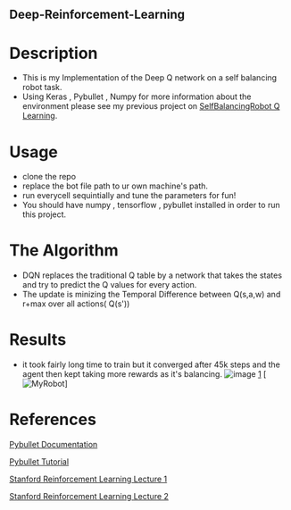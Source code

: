 ## Deep-Reinforcement-Learning

# Description
- This is my Implementation of the Deep Q network on a self balancing robot task.
- Using Keras , Pybullet , Numpy
for more information about the environment please see my previous project on [SelfBalancingRobot Q Learning](https://github.com/omarelsayeed/Self-Balancing-Robot-Pybullet-Simualtion).

# Usage 

- clone the repo 
- replace the bot file path to ur own machine's path.
- run everycell sequintially and tune the parameters for fun!
- You should have numpy , tensorflow , pybullet installed in order to run this project.

# The Algorithm 
- DQN replaces the traditional Q table by a network that takes the states and try to predict the Q values for every action.
- The update is minizing the Temporal Difference between Q(s,a,w) and r+max over all actions( Q(s'))
# Results 
- it took fairly long time to train but it converged after 45k steps and the agent then kept taking more rewards as it's balancing.
![image](https://user-images.githubusercontent.com/64399795/176384945-ae01df87-0cde-4df3-beba-6ef3e2d46476.png)
[1](https://gifs.com/gif/selfbalancing-r2vgwL)
[![MyRobot]([https://share.gifyoutube.com/KzB6Gb.gif](https://j.gifs.com/r2vgwL.gif))]



# References 
[Pybullet Documentation](https://docs.google.com/document/d/10sXEhzFRSnvFcl3XxNGhnD4N2SedqwdAvK3dsihxVUA/edit#)

[Pybullet Tutorial](https://www.youtube.com/watch?v=kZxPaGdoSJY&t=828s&ab_channel=DanielEid)

[Stanford Reinforcement Learning Lecture 1](https://www.youtube.com/watch?v=9g32v7bK3Co&t=3866s&ab_channel=StanfordOnline)

[Stanford Reinforcement Learning Lecture 2](https://www.youtube.com/watch?v=HpaHTfY52RQ&t=3989s&ab_channel=StanfordOnline)

